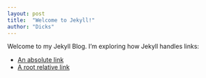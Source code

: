 ```yaml
---
layout: post
title:  "Welcome to Jekyll!"
author: "Dicks"
---
```



Welcome to my Jekyll Blog. I’m exploring how Jekyll handles links:
* [An absolute link](http://127.0.0.1:4000/quarantine_recipes/)
* [A root relative link](/quarantine_recipes)
